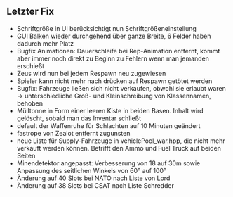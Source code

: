 ## Letzter Fix
- Schriftgröße in UI berücksichtigt nun Schriftgrößeneinstellung
- GUI Balken wieder durchgehend über ganze Breite, 6 Felder haben dadurch mehr Platz
- Bugfix Animationen: Dauerschleife bei Rep-Animation entfernt, kommt aber immer noch direkt zu Beginn zu Fehlern wenn man jemanden erschießt
- Zeus wird nun bei jedem Respawn neu zugewiesen
- Spieler kann nicht mehr nach drücken auf Respawn getötet werden
- Bugfix: Fahrzeuge ließen sich nicht verkaufen, obwohl sie erlaubt waren -> unterschiedliche Groß- und Kleinschreibung von Klassennamen, behoben
- Mülltonne in Form einer leeren Kiste in beiden Basen. Inhalt wird gelöscht, sobald man das Inventar schließt
- default der Waffenruhe für Schlachten auf 10 Minuten geändert
- fastrope von Zealot entfernt zugunsten
- neue Liste für Supply-Fahrzeuge in vehiclePool_war.hpp, die nicht mehr verkauft werden können. Betrifft den Ammo und Fuel Truck auf beiden Seiten
- Minendetektor angepasst: Verbesserung von 18 auf 30m sowie Anpassung des seitlichen Winkels von 60° auf 100°
- Änderung auf 40 Slots bei NATO nach Liste von Lord
- Änderung auf 38 Slots bei CSAT nach Liste Schredder